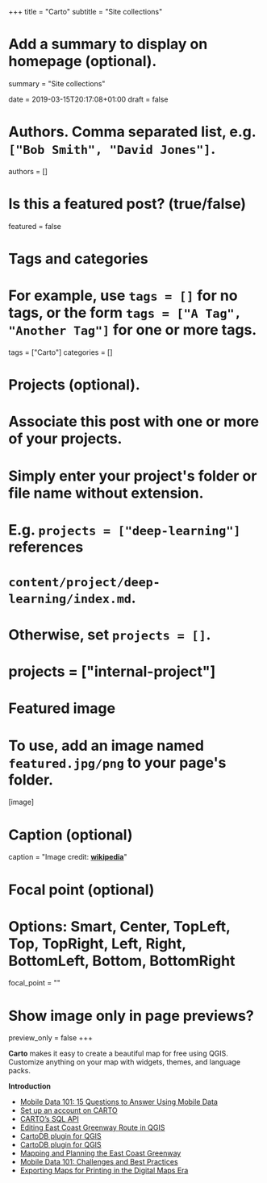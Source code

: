 +++
title = "Carto"
subtitle = "Site collections"

# Add a summary to display on homepage (optional).
summary = "Site collections"

date = 2019-03-15T20:17:08+01:00
draft = false

# Authors. Comma separated list, e.g. `["Bob Smith", "David Jones"]`.
authors = []

# Is this a featured post? (true/false)
featured = false

# Tags and categories
# For example, use `tags = []` for no tags, or the form `tags = ["A Tag", "Another Tag"]` for one or more tags.
tags = ["Carto"]
categories = []

# Projects (optional).
#   Associate this post with one or more of your projects.
#   Simply enter your project's folder or file name without extension.
#   E.g. `projects = ["deep-learning"]` references
#   `content/project/deep-learning/index.md`.
#   Otherwise, set `projects = []`.
# projects = ["internal-project"]

# Featured image
# To use, add an image named `featured.jpg/png` to your page's folder.
[image]
  # Caption (optional)
  caption = "Image credit: [**wikipedia**](https://en.wikipedia.org/wiki/CartoDB#/media/File:CARTO-logo.svg)"

  # Focal point (optional)
  # Options: Smart, Center, TopLeft, Top, TopRight, Left, Right, BottomLeft, Bottom, BottomRight
  focal_point = ""

  # Show image only in page previews?
  preview_only = false
+++

**Carto** makes it easy to create a beautiful map for free using QGIS. Customize anything on your map with widgets, themes, and language packs.



**Introduction**

- [Mobile Data 101: 15 Questions to Answer Using Mobile Data](https://carto.com/blog/mobile-data-101-questions/?utm_content=83345661&utm_medium=social&utm_source=linkedin&hss_channel=lcp-5084329)
- [Set up an account on CARTO](https://carto.com/signup/)
- [CARTO’s SQL API](https://carto.com/developers/sql-api/)
- [Editing East Coast Greenway Route in QGIS](https://docs.google.com/document/d/1ig_wQ2mt7yFZ4fpXGz6P-bIXAXwWukRbnrybBbEQCk4/edit)
- [CartoDB plugin for QGIS](https://github.com/gkudos/qgis-cartodb/wiki)
- [CartoDB plugin for QGIS](https://github.com/gkudos/qgis-cartodb)
- [Mapping and Planning the East Coast Greenway](https://blog.greeninfo.org/mapping-and-planning-the-east-coast-greenway-f8d9a5f456fe)
- [Mobile Data 101: Challenges and Best Practices](https://carto.com/blog/mobile-data-101/)
- [Exporting Maps for Printing in the Digital Maps Era](https://carto.com/blog/exporting-maps/?utm_content=87278922&utm_medium=social&utm_source=twitter&hss_channel=tw-241079136)
